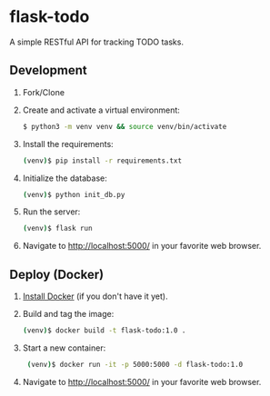 # flask-todo

A simple RESTful API for tracking TODO tasks.

## Development

1. Fork/Clone

2. Create and activate a virtual environment:

    ```sh
    $ python3 -m venv venv && source venv/bin/activate
    ```

3. Install the requirements:

    ```sh
    (venv)$ pip install -r requirements.txt
    ```

4. Initialize the database:

    ```sh
    (venv)$ python init_db.py
    ```

5. Run the server:

    ```sh
    (venv)$ flask run
    ```
    
 6. Navigate to [http://localhost:5000/](http://localhost:5000/) in your favorite web browser.

## Deploy (Docker)

1. [Install Docker](https://docs.docker.com/engine/install/) (if you don't have it yet).

2. Build and tag the image:
    ```sh
    (venv)$ docker build -t flask-todo:1.0 .
    ```

3. Start a new container:
   ```sh
    (venv)$ docker run -it -p 5000:5000 -d flask-todo:1.0
    ```

4. Navigate to [http://localhost:5000/](http://localhost:5000/) in your favorite web browser.